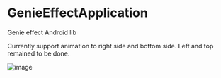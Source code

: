 # GenieEffectApplication
Genie effect Android lib

Currently support animation to right side and bottom side. Left and top remained to be done.

![image](https://github.com/gumuxiansheng/GenieEffectApplication/blob/master/genie_effect.gif?raw=true)
